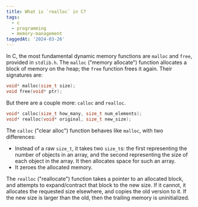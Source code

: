 ```yaml
---
title: What is `realloc` in C?
tags:
  - c
  - programming
  - memory-management
taggedAt: '2024-03-26'
---
```


In C, the most fundamental dynamic memory functions are `malloc` and `free`, provided in `stdlib.h`. The `malloc` ("memory allocate") function allocates a block of memory on the heap; the `free` function frees it again. Their signatures are:

```c
void* malloc(size_t size);
void free(void* ptr);
```

But there are a couple more: `calloc` and `realloc`.

```c
void* calloc(size_t how_many, size_t num_elements);
void* realloc(void* original, size_t new_size);
```

The `calloc` ("clear alloc") function behaves like `malloc`, with two differences:

* Instead of a raw `size_t`, it takes two `size_t`s: the first representing the number of objects in an array, and the second representing the size of each object in the array. It then allocates space for such an array.
* It zeroes the allocated memory.

The `realloc` ("reallocate") function takes a pointer to an allocated block, and attempts to expand/contract that block to the new size. If it cannot, it allocates the requested size elsewhere, and copies the old version to it. If the new size is larger than the old, then the trailing memory is uninitialized.
